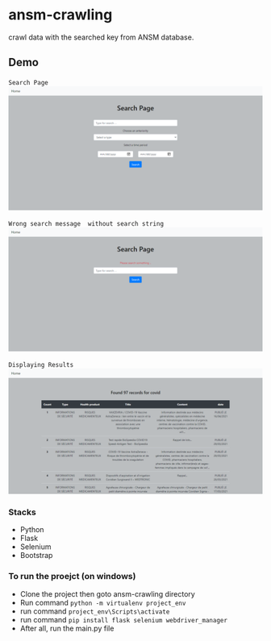 # ansm-crawling

crawl data with the searched key from ANSM database.

## Demo

`Search Page`
![Image](./imgs/searchPage.png)

`Wrong search message  without search string`
![Image](./imgs/emptyMessage.png)


`Displaying Results`
![Image](./imgs/displayResults.png)


### Stacks

* Python
* Flask 
* Selenium
* Bootstrap 

### To run the proejct (on windows)

* Clone the project then goto ansm-crawling directory
* Run command `python -m virtualenv project_env`
* run command `project_env\Scripts\activate`
* run command `pip install flask selenium webdriver_manager`
* After all, run the main.py file 
